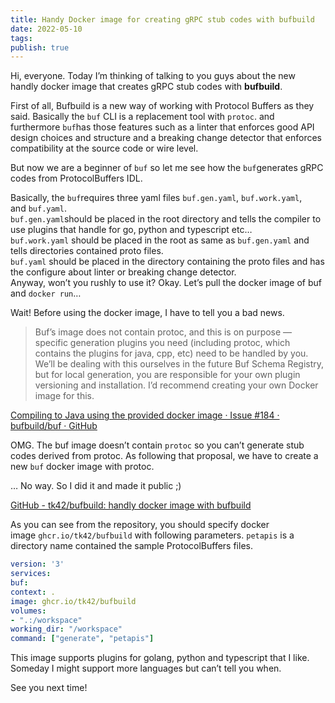 ```yaml
---
title: Handy Docker image for creating gRPC stub codes with bufbuild
date: 2022-05-10
tags: 
publish: true
---
```

Hi, everyone. Today I’m thinking of talking to you guys about the new handly docker image that creates gRPC stub codes with **bufbuild**.

First of all, Bufbuild is a new way of working with Protocol Buffers as they said. Basically the `buf` CLI is a replacement tool with `protoc`. and furthermore `buf`has those features such as a linter that enforces good API design choices and structure and a breaking change detector that enforces compatibility at the source code or wire level.

But now we are a beginner of `buf` so let me see how the `buf`generates gRPC codes from ProtocolBuffers IDL.

Basically, the `buf`requires three yaml files `buf.gen.yaml`, `buf.work.yaml`, and `buf.yaml`.  
`buf.gen.yaml`should be placed in the root directory and tells the compiler to use plugins that handle for go, python and typescript etc…  
`buf.work.yaml` should be placed in the root as same as `buf.gen.yaml` and tells directories contained proto files.  
`buf.yaml` should be placed in the directory containing the proto files and has the configure about linter or breaking change detector.  
Anyway, won’t you rushly to use it? Okay. Let’s pull the docker image of buf and `docker run`…

Wait! Before using the docker image, I have to tell you a bad news.

> Buf’s image does not contain protoc, and this is on purpose — specific generation plugins you need (including protoc, which contains the plugins for java, cpp, etc) need to be handled by you. We’ll be dealing with this ourselves in the future Buf Schema Registry, but for local generation, you are responsible for your own plugin versioning and installation. I’d recommend creating your own Docker image for this.

[Compiling to Java using the provided docker image · Issue #184 · bufbuild/buf · GitHub](https://github.com/bufbuild/buf/issues/184?source=post_page-----c6e8d70c00e7--------------------------------)

OMG. The buf image doesn’t contain `protoc` so you can’t generate stub codes derived from protoc. As following that proposal, we have to create a new `buf` docker image with protoc.

… No way. So I did it and made it public ;)

[GitHub - tk42/bufbuild: handly docker image with bufbuild](https://github.com/tk42/bufbuild?source=post_page-----c6e8d70c00e7--------------------------------)

As you can see from the repository, you should specify docker image `ghcr.io/tk42/bufbuild` with following parameters. `petapis` is a directory name contained the sample ProtocolBuffers files.

```yaml
version: '3'  
services:  
buf:  
context: .  
image: ghcr.io/tk42/bufbuild  
volumes:  
- ".:/workspace"  
working_dir: "/workspace"  
command: ["generate", "petapis"]
```

This image supports plugins for golang, python and typescript that I like. Someday I might support more languages but can’t tell you when.

See you next time!